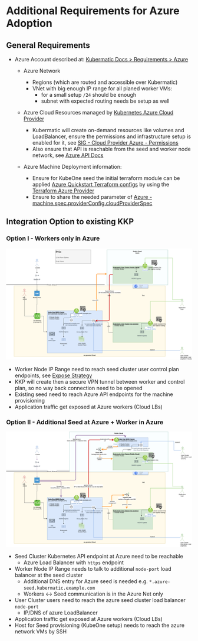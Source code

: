 # Additional Requirements for Azure Adoption

## General Requirements

* Azure Account described at: [Kubermatic Docs > Requirements > Azure](https://docs.kubermatic.com/kubermatic/master/requirements/cloud_provider/_azure/)
    * Azure Network
        * Regions (which are routed and accessible over Kubermatic)
        * VNet with big enough IP range for all planed worker VMs:
            * for a small setup `/24` should be enough
            * subnet with expected routing needs be setup as well
                        
    * Azure Cloud Resources managed by [Kubernetes Azure Cloud Provider](https://github.com/kubernetes-sigs/cloud-provider-azure)
        * Kubermatic will create on-demand resources like volumes and LoadBalancer, ensure the permissions and infrastructure setup is enabled for it, see [SIG - Cloud Provider Azure - Permissions](https://kubernetes-sigs.github.io/cloud-provider-azure/topics/azure-permissions/)
        * Also ensure that API is reachable from the seed and worker node network, see [Azure API Docs](https://docs.microsoft.com/en-us/rest/api/azure/)

    * Azure Machine Deployment information:
        * Ensure for KubeOne seed the initial terraform module can be applied [Azure Quickstart Terraform configs](https://github.com/kubermatic/kubeone/tree/master/examples/terraform/azure) by using the [Terraform Azure Provider](https://www.terraform.io/docs/providers/azurerm/index.html)
        * Ensure to share the needed parameter of [Azure - machine.spec.providerConfig.cloudProviderSpec](https://github.com/kubermatic/machine-controller/blob/master/docs/cloud-provider.md#machinespecproviderconfigcloudproviderspec-7)
        
## Integration Option to existing KKP

### Option I - Workers only in Azure

![one seed](./.pics/azure_setup_one_seed.png)

* Worker Node IP Range need to reach seed cluster user control plan endpoints, see [Expose Strategy](https://docs.kubermatic.com/kubermatic/master/concepts/expose-strategy/expose_strategy)
* KKP will create then a secure VPN tunnel between worker and control plan, so no way back connection need to be opened
* Existing seed need to reach Azure API endpoints for the machine provisioning
* Application traffic get exposed at Azure workers (Cloud LBs)
        
### Option II - Additional Seed at Azure + Worker in Azure

![multi seed](./.pics/azure_setup_multi_seed.png)

* Seed Cluster Kubernetes API endpoint at Azure need to be reachable
    * Azure Load Balancer with `https` endpoint
* Worker Node IP Range needs to talk to additional `node-port` load balancer at the seed cluster
    * Additional DNS entry for Azure seed is needed e.g. `*.azure-seed.kubermatic.example.com`
    * Workers <-> Seed communication is in the Azure Net only
* User Cluster users need to reach the azure seed cluster load balancer `node-port`
    * IP/DNS of azure LoadBalancer
* Application traffic get exposed at Azure workers (Cloud LBs)
* Host for Seed provisioning (KubeOne setup) needs to reach the azure network VMs by SSH
